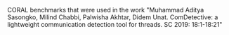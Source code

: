 CORAL benchmarks that were used in the work "Muhammad Aditya Sasongko, Milind Chabbi, Palwisha Akhtar, Didem Unat. ComDetective: a lightweight communication detection tool for threads. SC 2019: 18:1-18:21"

